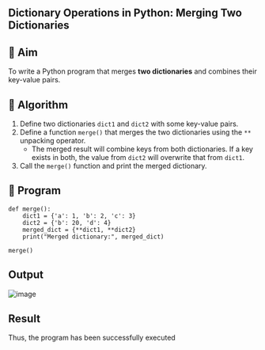 ## Dictionary Operations in Python: Merging Two Dictionaries

## 🎯 Aim
To write a Python program that merges **two dictionaries** and combines their key-value pairs.

## 🧠 Algorithm
1. Define two dictionaries `dict1` and `dict2` with some key-value pairs.
2. Define a function `merge()` that merges the two dictionaries using the `**` unpacking operator.
   - The merged result will combine keys from both dictionaries. If a key exists in both, the value from `dict2` will overwrite that from `dict1`.
3. Call the `merge()` function and print the merged dictionary.

## 🧾 Program
```
def merge():
    dict1 = {'a': 1, 'b': 2, 'c': 3}
    dict2 = {'b': 20, 'd': 4}
    merged_dict = {**dict1, **dict2}
    print("Merged dictionary:", merged_dict)

merge()
```


## Output
![image](https://github.com/user-attachments/assets/b4e8638a-206e-4bc9-b723-6bc78d61bf4e)


## Result
Thus, the program has been successfully executed 
